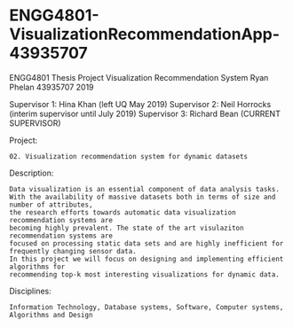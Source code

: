 # ENGG4801-VisualizationRecommendationApp-43935707
ENGG4801 Thesis Project Visualization Recommendation System Ryan Phelan 43935707 2019

Supervisor 1: Hina Khan (left UQ May 2019)
Supervisor 2: Neil Horrocks (interim supervisor until July 2019)
Supervisor 3: Richard Bean (CURRENT SUPERVISOR)

Project: 

	02. Visualization recommendation system for dynamic datasets

Description: 

	Data visualization is an essential component of data analysis tasks. 
	With the availability of massive datasets both in terms of size and number of attributes, 
	the research efforts towards automatic data visualization recommendation systems are 
	becoming highly prevalent. The state of the art visulaziton recommendation systems are 
	focused on processing static data sets and are highly inefficient for frequently changing sensor data. 
	In this project we will focus on designing and implementing efficient algorithms for 
	recommending top-k most interesting visualizations for dynamic data.

Disciplines: 
	
	Information Technology, Database systems, Software, Computer systems, Algorithms and Design

